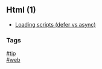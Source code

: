 ## Html (1)

- [Loading scripts \(defer vs async\)](loading-scripts.md)

### Tags
[#tip](../../tips.md)  
[#web](../web.md)  